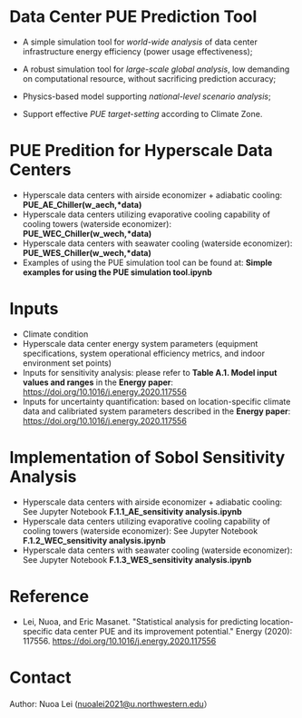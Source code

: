 # Data Center PUE Prediction Tool

* A simple simulation tool for *world-wide analysis* of data center infrastructure energy efficiency (power usage effectiveness);
  
* A robust simulation tool for *large-scale global analysis*, low demanding on computational resource, without sacrificing prediction accuracy;

* Physics-based model supporting *national-level scenario analysis*;

* Support effective *PUE target-setting* according to Climate Zone.

  
# PUE Predition for Hyperscale Data Centers

* Hyperscale data centers with airside economizer + adiabatic cooling: __PUE_AE_Chiller(w_aech,*data)__
* Hyperscale data centers utilizing evaporative cooling capability of cooling towers (waterside economizer): __PUE_WEC_Chiller(w_wech,*data)__
* Hyperscale data centers with seawater cooling (waterside economizer): __PUE_WES_Chiller(w_wech,*data)__
* Examples of using the PUE simulation tool can be found at: __Simple examples for using the PUE simulation tool.ipynb__

# Inputs

* Climate condition
* Hyperscale data center energy system parameters (equipment specifications, system operational efficiency metrics, and indoor environment set points)
* Inputs for sensitivity analysis: please refer to __Table A.1. Model input values and ranges__ in the __Energy paper__: https://doi.org/10.1016/j.energy.2020.117556
* Inputs for uncertainty quantification: based on location-specific climate data and calibriated system parameters described in the __Energy paper__: https://doi.org/10.1016/j.energy.2020.117556

# Implementation of Sobol Sensitivity Analysis

* Hyperscale data centers with airside economizer + adiabatic cooling: See Jupyter Notebook __F.1.1_AE_sensitivity analysis.ipynb__
* Hyperscale data centers utilizing evaporative cooling capability of cooling towers (waterside economizer): See Jupyter Notebook __F.1.2_WEC_sensitivity analysis.ipynb__
* Hyperscale data centers with seawater cooling (waterside economizer): See Jupyter Notebook __F.1.3_WES_sensitivity analysis.ipynb__


# Reference

* Lei, Nuoa, and Eric Masanet. "Statistical analysis for predicting location-specific data center PUE and its improvement potential." Energy (2020): 117556. https://doi.org/10.1016/j.energy.2020.117556

# Contact
Author: Nuoa Lei (nuoalei2021@u.northwestern.edu）

